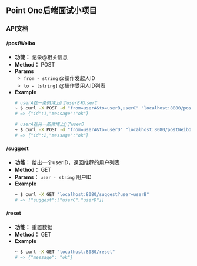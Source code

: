 ## Point One后端面试小项目

### API文档

#### /postWeibo

- **功能：** 记录@相关信息
- **Method：** POST
- **Params**
  - `from - string` @操作发起人ID
  - `to - [string]` @操作受用人ID列表
- **Example**
  ```sh
  # userA在一条微博上@了userB和userC
  ~ $ curl -X POST -d "from=userA&to=userB,userC" "localhost:8080/postWeibo"
  # => {"id":1,"message":"ok"}

  # userA在另一条微博上@了userD
  ~ $ curl -X POST -d "from=userA&to=userD" "localhost:8080/postWeibo"
  # => {"id":2,"message":"ok"}
  ```

#### /suggest

- **功能：** 给出一个userID，返回推荐的用户列表
- **Method：** GET
- **Params：** `user - string` 用户ID
- **Example**
  ```sh
  ~ $ curl -X GET "localhost:8080/suggest?user=userB"
  # => {"suggest":["userC","userD"]}
  ```

#### /reset

- **功能：** 重置数据
- **Method：** GET
- **Example**
  ```sh
  ~ $ curl -X GET "localhost:8080/reset"
  # => {"message": "ok"}
  ```
